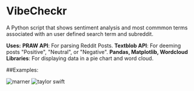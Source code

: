 # VibeCheckr
 
A Python script that shows sentiment analysis and most commmon terms associated with an user defined search term and subreddit.

**Uses:**
**PRAW API**: For parsing Reddit Posts.
**Textblob API**: For deeming posts "Positive", "Neutral", or "Negative".
**Pandas, Matplotlib, Wordcloud Libraries**: For displaying data in a pie chart and word cloud.


##Examples:


![marner](https://github.com/guugs/VibeCheckr/assets/122190867/7ea69f65-41e6-47fd-8ae5-4dc74d17e26b)
![taylor swift](https://github.com/guugs/VibeCheckr/assets/122190867/08dd4fae-b1bf-4320-816a-212fb91f069a)
